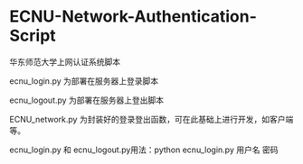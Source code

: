 # ECNU-Network-Authentication-Script
华东师范大学上网认证系统脚本

ecnu_login.py 为部署在服务器上登录脚本

ecnu_logout.py 为部署在服务器上登出脚本

ECNU_network.py 为封装好的登录登出函数，可在此基础上进行开发，如客户端等。

ecnu_login.py 和 ecnu_logout.py用法：python ecnu_login.py 用户名 密码
